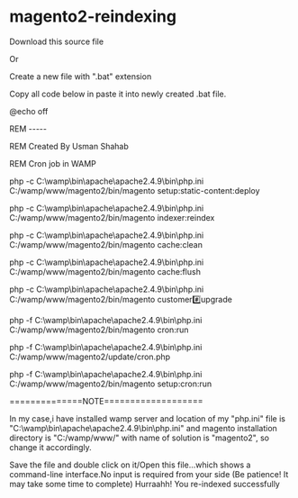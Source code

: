 # magento2-reindexing
Download this source file

Or

Create a new file with ".bat" extension

Copy all code below in paste it into newly created .bat file.

@echo off

REM -----

REM Created By Usman Shahab

REM Cron job in WAMP

php -c C:\wamp\bin\apache\apache2.4.9\bin\php.ini C:/wamp/www/magento2/bin/magento setup:static-content:deploy

php -c C:\wamp\bin\apache\apache2.4.9\bin\php.ini C:/wamp/www/magento2/bin/magento indexer:reindex

php -c C:\wamp\bin\apache\apache2.4.9\bin\php.ini C:/wamp/www/magento2/bin/magento cache:clean

php -c C:\wamp\bin\apache\apache2.4.9\bin\php.ini C:/wamp/www/magento2/bin/magento cache:flush

php -c C:\wamp\bin\apache\apache2.4.9\bin\php.ini C:/wamp/www/magento2/bin/magento customer:hash:upgrade

php -f C:\wamp\bin\apache\apache2.4.9\bin\php.ini C:/wamp/www/magento2/bin/magento cron:run

php -f C:\wamp\bin\apache\apache2.4.9\bin\php.ini C:/wamp/www/magento2/update/cron.php

php -f C:\wamp\bin\apache\apache2.4.9\bin\php.ini C:/wamp/www/magento2/bin/magento setup:cron:run

==============NOTE===================

In my case,i have installed wamp server and location of my "php.ini" file is "C:\wamp\bin\apache\apache2.4.9\bin\php.ini" and magento installation directory is "C:/wamp/www/" with name of solution is "magento2", so change it accordingly.

Save the file and double click on it/Open this file...which shows a command-line interface.No input is required from your side
(Be patience! It may take some time to complete)
Hurraahh! You re-indexed successfully
